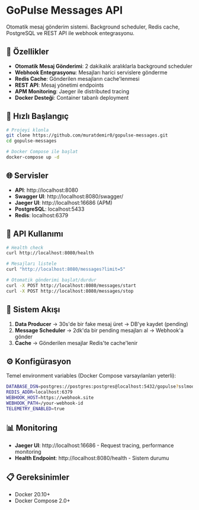 # GoPulse Messages API

Otomatik mesaj gönderim sistemi. Background scheduler, Redis cache, PostgreSQL ve REST API ile webhook entegrasyonu.

## 🚀 Özellikler

- **Otomatik Mesaj Gönderimi**: 2 dakikalık aralıklarla background scheduler
- **Webhook Entegrasyonu**: Mesajları harici servislere gönderme
- **Redis Cache**: Gönderilen mesajların cache'lenmesi
- **REST API**: Mesaj yönetimi endpoints
- **APM Monitoring**: Jaeger ile distributed tracing
- **Docker Desteği**: Container tabanlı deployment

## 🚀 Hızlı Başlangıç

```bash
# Projeyi klonla
git clone https://github.com/muratdemir0/gopulse-messages.git
cd gopulse-messages

# Docker Compose ile başlat
docker-compose up -d
```

## 🌐 Servisler

- **API**: http://localhost:8080
- **Swagger UI**: http://localhost:8080/swagger/
- **Jaeger UI**: http://localhost:16686 (APM)
- **PostgreSQL**: localhost:5433
- **Redis**: localhost:6379

## 📡 API Kullanımı

```bash
# Health check
curl http://localhost:8080/health

# Mesajları listele
curl "http://localhost:8080/messages?limit=5"

# Otomatik gönderimi başlat/durdur
curl -X POST http://localhost:8080/messages/start
curl -X POST http://localhost:8080/messages/stop
```

## 🔄 Sistem Akışı

1. **Data Producer** → 30s'de bir fake mesaj üret → DB'ye kaydet (pending)
2. **Message Scheduler** → 2dk'da bir pending mesajları al → Webhook'a gönder
3. **Cache** → Gönderilen mesajlar Redis'te cache'lenir

## ⚙️ Konfigürasyon

Temel environment variables (Docker Compose varsayılanları yeterli):

```bash
DATABASE_DSN=postgres://postgres:postgres@localhost:5432/gopulse?sslmode=disable
REDIS_ADDR=localhost:6379
WEBHOOK_HOST=https://webhook.site
WEBHOOK_PATH=/your-webhook-id
TELEMETRY_ENABLED=true
```

## 📊 Monitoring

- **Jaeger UI**: http://localhost:16686 - Request tracing, performance monitoring
- **Health Endpoint**: http://localhost:8080/health - Sistem durumu


## 📋 Gereksinimler

- Docker 20.10+
- Docker Compose 2.0+